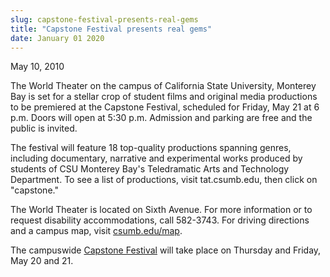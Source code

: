 ```yaml
---
slug: capstone-festival-presents-real-gems
title: "Capstone Festival presents real gems"
date: January 01 2020
---
```


 
<p>May 10, 2010</p>
<p>
  The World Theater on the campus of California State University, Monterey Bay
  is set for a stellar crop of student films and original media productions to
  be premiered at the Capstone Festival, scheduled for Friday, May 21 at 6 p.m.
  Doors will open at 5:30 p.m. Admission and parking are free and the public is
  invited.
</p>
<p>
  The festival will feature 18 top&#45;quality productions spanning genres,
  including documentary, narrative and experimental works produced by students
  of CSU Monterey Bay's Teledramatic Arts and Technology Department. To see a
  list of productions, visit tat.csumb.edu, then click on "capstone."
</p>
<p>
  The World Theater is located on Sixth Avenue. For more information or to
  request disability accommodations, call 582&#45;3743. For driving directions
  and a campus map, visit <a href="https://csumb.edu/map">csumb.edu/map</a>.
</p>
<p>
  The campuswide <a href="https://csumb.edu/capstone">Capstone Festival</a> will
  take place on Thursday and Friday, May 20 and 21.
</p>
 
